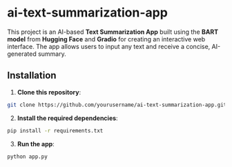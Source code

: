 # ai-text-summarization-app

This project is an AI-based **Text Summarization App** built using the **BART model** from **Hugging Face** and **Gradio** for creating an interactive web interface. The app allows users to input any text and receive a concise, AI-generated summary.

## Installation

1. **Clone this repository**:

```bash
git clone https://github.com/yourusername/ai-text-summarization-app.git
```

2. **Install the required dependencies**:

```bash
pip install -r requirements.txt
```
  
3. **Run the app**:

```bash
python app.py
```
